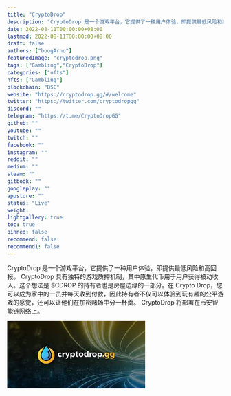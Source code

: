 ```yaml
---
title: "CryptoDrop"
description: "CryptoDrop 是一个游戏平台，它提供了一种用户体验，即提供最低风险和高回报。"
date: 2022-08-11T00:00:00+08:00
lastmod: 2022-08-11T00:00:00+08:00
draft: false
authors: ["boogArno"]
featuredImage: "cryptodrop.png"
tags: ["Gambling","CryptoDrop"]
categories: ["nfts"]
nfts: ["Gambling"]
blockchain: "BSC"
website: "https://cryptodrop.gg/#/welcome"
twitter: "https://twitter.com/cryptodropgg"
discord: ""
telegram: "https://t.me/CryptoDropGG"
github: ""
youtube: ""
twitch: ""
facebook: ""
instagram: ""
reddit: ""
medium: ""
steam: ""
gitbook: ""
googleplay: ""
appstore: ""
status: "Live"
weight: 
lightgallery: true
toc: true
pinned: false
recommend: false
recommend1: false
---
```

<p>CryptoDrop 是一个游戏平台，它提供了一种用户体验，即提供最低风险和高回报。 CryptoDrop 具有独特的游戏质押机制，其中原生代币用于用户获得被动收入。这个想法是 $CDROP 的持有者也是房屋边缘的一部分。在 Crypto Drop，您可以成为家中的一员并每天收到付款，因此持有者不仅可以体验到玩有趣的公平游戏的感觉，还可以让他们在加密赌场中分一杯羹。 CryptoDrop 将部署在币安智能链网络上。</p>

![download](download.jpg)

